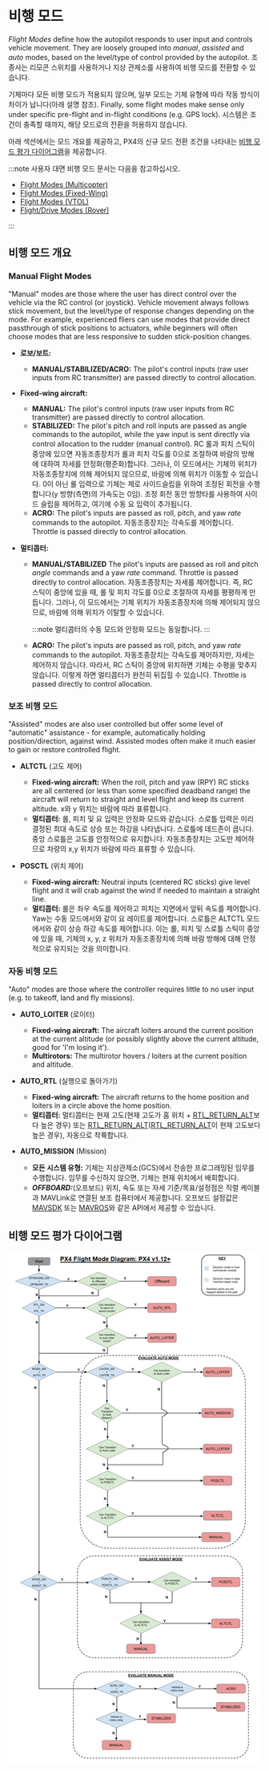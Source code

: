 # 비행 모드

_Flight Modes_ define how the autopilot responds to user input and controls vehicle movement. They are loosely grouped into _manual_, _assisted_ and _auto_ modes, based on the level/type of control provided by the autopilot. 조종사는 리모콘 스위치를 사용하거나 지상 관제소를 사용하여 비행 모드를 전환할 수 있습니다.

기체마다 모든 비행 모드가  적용되지 않으며, 일부 모드는 기체 유형에 따라 작동 방식이 차이가 납니다(아래 설명 참조). Finally, some flight modes make sense only under specific pre-flight and in-flight conditions (e.g. GPS lock). 시스템은 조건이 충족할 때까지, 해당 모드로의 전환을 허용하지 않습니다.

아래 섹션에서는 모드 개요를 제공하고, PX4의 신규 모드 전환 조건을 나타내는 [비행 모드 평가 다이어그램](#flight-mode-evaluation-diagram)을 제공합니다.

:::note
사용자 대면 비행 모드 문서는 다음을 참고하십시오.

- [Flight Modes (Multicopter)](../flight_modes_mc/README.md)
- [Flight Modes (Fixed-Wing)](../flight_modes_fw/README.md)
- [Flight Modes (VTOL)](../flight_modes_vtol/README.md)
- [Flight/Drive Modes (Rover)](../flight_modes_rover/README.md)

:::

## 비행 모드 개요

### Manual Flight Modes

"Manual" modes are those where the user has direct control over the vehicle via the RC control (or joystick). Vehicle movement always follows stick movement, but the level/type of response changes depending on the mode. For example, experienced fliers can use modes that provide direct passthrough of stick positions to actuators, while beginners will often choose modes that are less responsive to sudden stick-position changes.

- **로보/보트:**

  - **MANUAL/STABILIZED/ACRO:** The pilot's control inputs (raw user inputs from RC transmitter) are passed directly to control allocation.

- **Fixed-wing aircraft:**

  - **MANUAL:** The pilot's control inputs (raw user inputs from RC transmitter) are passed directly to control allocation.
  - **STABILIZED:** The pilot's pitch and roll inputs are passed as angle commands to the autopilot, while the yaw input is sent directly via control allocation to the rudder (manual control). RC 롤과 피치 스틱이 중앙에 있으면 자동조종장치가 롤과 피치 각도를 0으로 조절하여 바람의 방해에 대하여 자세를 안정화(평준화)합니다. 그러나, 이 모드에서는 기체의 위치가 자동조종장치에 의해 제어되지 않으므로, 바람에 의해 위치가 이동할 수 있습니다. 0이 아닌 롤 입력으로 기체는 제로 사이드슬립을 위하여 조정된 회전을 수행합니다(y 방향(측면)의 가속도는 0임). 조정 회전 동안 방향타를 사용하여 사이드 슬립을 제어하고, 여기에 수동 요 입력이 추가됩니다.
  - **ACRO:** The pilot's inputs are passed as roll, pitch, and yaw _rate_ commands to the autopilot. 자동조종장치는 각속도를 제어합니다. Throttle is passed directly to control allocation.

- **멀티콥터:**

  - **MANUAL/STABILIZED** The pilot's inputs are passed as roll and pitch _angle_ commands and a yaw _rate_ command. Throttle is passed directly to control allocation. 자동조종장치는 자세를 제어합니다. 즉, RC 스틱이 중앙에 있을 때, 롤 및 피치 각도를 0으로 조절하여 자세를 평평하게 만듭니다. 그러나, 이 모드에서는 기체 위치가 자동조종장치에 의해 제어되지 않으므로, 바람에 의해 위치가 이탈할 수 있습니다.

    :::note
멀티콥터의 수동 모드와 안정화 모드는 동일합니다.
:::

  - **ACRO:** The pilot's inputs are passed as roll, pitch, and yaw _rate_ commands to the autopilot. 자동조종장치는 각속도를 제어하지만, 자세는 제어하지 않습니다. 따라서, RC 스틱이 중앙에 위치하면 기체는 수평을 맞추지 않습니다. 이렇게 하면 멀티콥터가 완전히 뒤집힐 수 있습니다. Throttle is passed directly to control allocation.

### 보조 비행 모드

"Assisted" modes are also user controlled but offer some level of "automatic" assistance - for example, automatically holding position/direction, against wind. Assisted modes often make it much easier to gain or restore controlled flight.

- **ALTCTL** (고도 제어)

  - **Fixed-wing aircraft:** When the roll, pitch and yaw (RPY) RC sticks are all centered (or less than some specified deadband range) the aircraft will return to straight and level flight and keep its current altitude. x와 y 위치는 바람에 따라 표류합니다.
  - **멀티콥터:** 롤, 피치 및 요 입력은 안정화 모드와 같습니다. 스로틀 입력은 미리 결정된 최대 속도로 상승 또는 하강을 나타냅니다. 스로틀에 데드존이 큽니다. 중앙 스로틀은 고도를 안정적으로 유지합니다. 자동조종장치는 고도만 제어하므로 차량의 x,y 위치가 바람에 따라 표류할 수 있습니다.

- **POSCTL** (위치 제어)

  - **Fixed-wing aircraft:** Neutral inputs (centered RC sticks) give level flight and it will crab against the wind if needed to maintain a straight line.
  - **멀티콥터:** 롤은 좌우 속도를 제어하고 피치는 지면에서 앞뒤 속도를 제어합니다. Yaw는 수동 모드에서와 같이 요 레이트를 제어합니다. 스로틀은 ALTCTL 모드에서와 같이 상승 하강 속도를 제어합니다. 이는 롤, 피치 및 스로틀 스틱이 중앙에 있을 때, 기체의 x, y, z 위치가 자동조종장치에 의해 바람 방해에 대해 안정적으로 유지되는 것을 의미합니다.

### 자동 비행 모드

"Auto" modes are those where the controller requires little to no user input (e.g. to takeoff, land and fly missions).

- **AUTO_LOITER** (로이터)

  - **Fixed-wing aircraft:** The aircraft loiters around the current position at the current altitude (or possibly slightly above the current altitude, good for 'I'm losing it').
  - **Multirotors:** The multirotor hovers / loiters at the current position and altitude.

- **AUTO_RTL** (실행으로 돌아가기)

  - **Fixed-wing aircraft:** The aircraft returns to the home position and loiters in a circle above the home position.
  - **멀티콥터:** 멀티콥터는 현재 고도(현재 고도가 홈 위치 + [RTL_RETURN_ALT](../advanced_config/parameter_reference.md#RTL_RETURN_ALT)보다 높은 경우) 또는 [RTL_RETURN_ALT](../advanced_config/parameter_reference.md#RTL_RETURN_ALT)([RTL_RETURN_ALT](../advanced_config/parameter_reference.md#RTL_RETURN_ALT)이 현재 고도보다 높은 경우), 자동으로 착륙합니다.

- **AUTO_MISSION** (Mission)
  - **모든 시스템 유형:** 기체는 지상관제소(GCS)에서 전송한 프로그래밍된 임무를 수행합니다. 임무를 수신하지 않으면, 기체는 현재 위치에서 배회합니다.
  - **_OFFBOARD:_**(오프보드) 위치, 속도 또는 자세 기준/목표/설정점은 직렬 케이블과 MAVLink로 연결된 보조 컴퓨터에서 제공합니다. 오프보드 설정값은 [MAVSDK](http://mavsdk.mavlink.io) 또는 [MAVROS](https://github.com/mavlink/mavros)와 같은 API에서 제공할 수 있습니다.

## 비행 모드 평가 다이어그램

![Commander Flow diagram](../../assets/diagrams/commander-flow-diagram.png)
